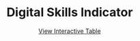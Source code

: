 <h1 align="center"> Digital Skills Indicator </h1>

<p align="center">
  <a href="/2024/2024-08-22/20240822.html" target="_blank">View Interactive Table</a>
</p>

